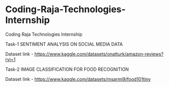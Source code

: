 # Coding-Raja-Technologies-Internship
Coding Raja Technologies Internship

Task-1 SENTIMENT ANALYSIS ON SOCIAL MEDIA DATA

Dataset link - https://www.kaggle.com/datasets/onatturk/amazon-reviews?rvi=1


Task-2 IMAGE CLASSIFICATION FOR FOOD RECOGNITION

Dataset link - https://www.kaggle.com/datasets/msarmi9/food101tiny 
